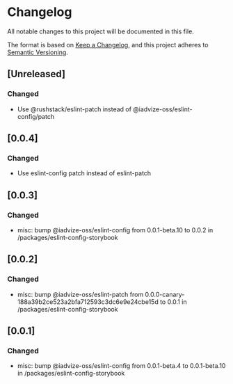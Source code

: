 # Changelog

All notable changes to this project will be documented in this file.

The format is based on [Keep a Changelog](https://keepachangelog.com/en/1.0.0/),
and this project adheres to [Semantic Versioning](https://semver.org/spec/v2.0.0.html).

## [Unreleased]

### Changed

-   Use @rushstack/eslint-patch instead of @iadvize-oss/eslint-config/patch

## [0.0.4]

### Changed

-   Use eslint-config patch instead of eslint-patch

## [0.0.3]

### Changed

-   misc: bump @iadvize-oss/eslint-config from 0.0.1-beta.10 to 0.0.2 in /packages/eslint-config-storybook

## [0.0.2]

### Changed

-   misc: bump @iadvize-oss/eslint-patch from 0.0.0-canary-188a39b2ce523a2bfa712593c3dc6e9e24cbe15d to 0.0.1 in /packages/eslint-config-storybook

## [0.0.1]

### Changed

-   misc: bump @iadvize-oss/eslint-config from 0.0.1-beta.4 to 0.0.1-beta.10 in /packages/eslint-config-storybook
